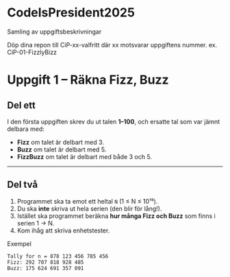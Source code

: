 # CodeIsPresident2025
Samling av uppgiftsbeskrivningar

Döp dina repon till CiP-xx-valfritt där xx motsvarar uppgiftens nummer.
ex. CiP-01-FizzlyBizz


# Uppgift 1 – Räkna Fizz, Buzz
## Del ett
I den första uppgiften skrev du ut talen **1–100**, och ersatte tal som var jämnt delbara med:
 
- **Fizz** om talet är delbart med 3.
- **Buzz** om talet är delbart med 5.
- **FizzBuzz** om talet är delbart med både 3 och 5.
 
---
 
## Del två
 
1. Programmet ska ta emot ett heltal `N` (1 ≤ N ≤ 10¹⁵).  
2. Du ska **inte** skriva ut hela serien (den blir för lång!).  
3. Istället ska programmet beräkna **hur många Fizz och Buzz** som finns i serien 1 → N.
4. Kom ihåg att skriva enhetstester.

Exempel
```
Tally for n = 878 123 456 785 456
Fizz: 292 707 818 928 485
Buzz: 175 624 691 357 091
```
